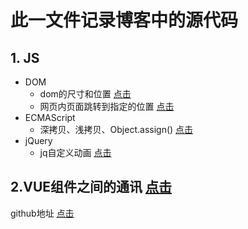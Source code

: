 # 此一文件记录博客中的源代码
## 1. JS
+ DOM
    + dom的尺寸和位置 [点击](https://blog.csdn.net/youhebuke225/article/details/106332847)
	+ 网页内页面跳转到指定的位置 [点击](https://blog.csdn.net/youhebuke225/article/details/106327550)
+ ECMAScript
	+ 深拷贝、浅拷贝、Object.assign() [点击](https://blog.csdn.net/youhebuke225/article/details/106373066)
+ jQuery
    + jq自定义动画 [点击](https://blog.csdn.net/youhebuke225/article/details/106329205)
	 
## 2.VUE组件之间的通讯 [点击](https://blog.csdn.net/youhebuke225/article/details/106308417)


github地址 [点击](https://github.com/whynot-todo/Blog)

